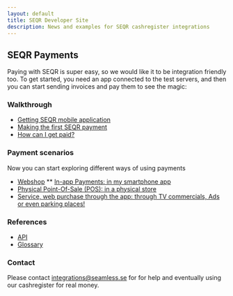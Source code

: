 ```yaml
---
layout: default
title: SEQR Developer Site
description: News and examples for SEQR cashregister integrations
---
```


## SEQR Payments

Paying with SEQR is super easy, so we would like it to be integration friendly too.
To get started, you need an app connected to the test servers, and then you can
start sending invoices and pay them to see the magic:

### Walkthrough
 
* [Getting SEQR mobile application](app)
* [Making the first SEQR payment](merchant/payment) 
* [How can I get paid?](merchant)

### Payment scenarios

Now you can start exploring different ways of using payments 

* [Webshop](/merchant/webshop)
** [In-app Payments: in my smartphone app](/merchant/inapp)
* [Physical Point-Of-Sale (POS): in a physical store](/merchant/pos)
* [Service, web purchase through the app: through TV commercials, Ads or even parking places!](/merchant/externalservices)

### References 

* [API](merchant/reference/api)
* [Glossary](/merchant/reference/glossary)

### Contact

Please contact integrations@seamless.se for for help and 
eventually using our cashregister for real money. 



